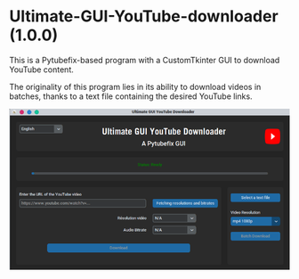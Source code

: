 # Ultimate-GUI-YouTube-downloader (1.0.0)
This is a Pytubefix-based program with a CustomTkinter GUI to download YouTube content. 

The originality of this program lies in its ability to download videos in batches, thanks to a text file containing the desired YouTube links.

![gui](gui.png)
